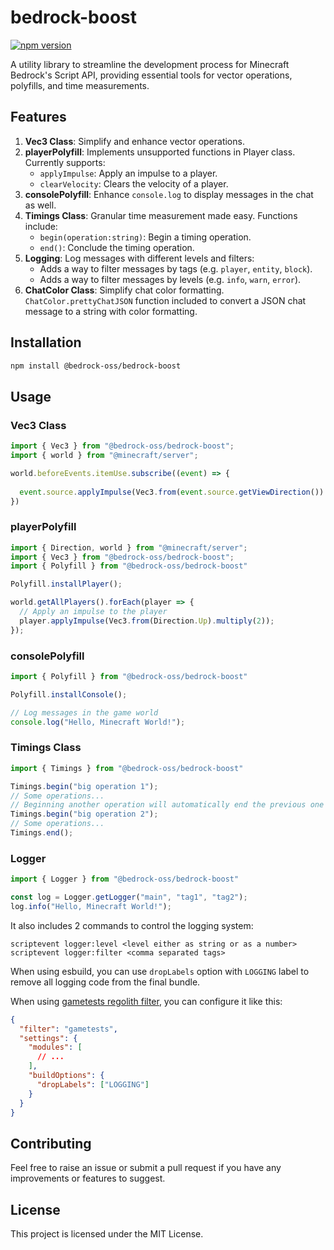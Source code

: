# bedrock-boost

[![npm version](https://badge.fury.io/js/@bedrock-oss%2Fbedrock-boost.svg)](https://badge.fury.io/js/@bedrock-oss%2Fbedrock-boost)

A utility library to streamline the development process for Minecraft Bedrock's Script API, providing essential tools for vector operations, polyfills, and time measurements.

## Features

1. **Vec3 Class**: Simplify and enhance vector operations.
2. **playerPolyfill**: Implements unsupported functions in Player class. Currently supports:
   - `applyImpulse`: Apply an impulse to a player.
   - `clearVelocity`: Clears the velocity of a player.
3. **consolePolyfill**: Enhance `console.log` to display messages in the chat as well.
4. **Timings Class**: Granular time measurement made easy. Functions include:
   - `begin(operation:string)`: Begin a timing operation.
   - `end()`: Conclude the timing operation.
5. **Logging**: Log messages with different levels and filters:
   - Adds a way to filter messages by tags (e.g. `player`, `entity`, `block`).
   - Adds a way to filter messages by levels (e.g. `info`, `warn`, `error`).
6. **ChatColor Class**: Simplify chat color formatting. `ChatColor.prettyChatJSON` function included to convert a JSON chat message to a string with color formatting.

## Installation

```bash
npm install @bedrock-oss/bedrock-boost
```

## Usage

### Vec3 Class

```typescript
import { Vec3 } from "@bedrock-oss/bedrock-boost";
import { world } from "@minecraft/server";

world.beforeEvents.itemUse.subscribe((event) => {
  
  event.source.applyImpulse(Vec3.from(event.source.getViewDirection()).setY(0).normalize().multiply(2));
})

```

### playerPolyfill

```typescript
import { Direction, world } from "@minecraft/server";
import { Vec3 } from "@bedrock-oss/bedrock-boost";
import { Polyfill } from "@bedrock-oss/bedrock-boost"

Polyfill.installPlayer();

world.getAllPlayers().forEach(player => {
  // Apply an impulse to the player
  player.applyImpulse(Vec3.from(Direction.Up).multiply(2));
});
```

### consolePolyfill

```typescript
import { Polyfill } from "@bedrock-oss/bedrock-boost"

Polyfill.installConsole();

// Log messages in the game world
console.log("Hello, Minecraft World!");
```

### Timings Class

```typescript
import { Timings } from "@bedrock-oss/bedrock-boost"

Timings.begin("big operation 1");
// Some operations...
// Beginning another operation will automatically end the previous one
Timings.begin("big operation 2");
// Some operations...
Timings.end();
```

### Logger

```typescript
import { Logger } from "@bedrock-oss/bedrock-boost"

const log = Logger.getLogger("main", "tag1", "tag2");
log.info("Hello, Minecraft World!");
```

It also includes 2 commands to control the logging system:
```
scriptevent logger:level <level either as string or as a number>
scriptevent logger:filter <comma separated tags>
```

When using esbuild, you can use `dropLabels` option with `LOGGING` label to remove all logging code from the final bundle.

When using [gametests regolith filter](https://github.com/Bedrock-OSS/regolith-filters/tree/master/gametests), you can configure it like this:
```json
{
  "filter": "gametests",
  "settings": {
    "modules": [
      // ...
    ],
    "buildOptions": {
      "dropLabels": ["LOGGING"]
    }
  }
}
```

## Contributing

Feel free to raise an issue or submit a pull request if you have any improvements or features to suggest.

## License

This project is licensed under the MIT License.